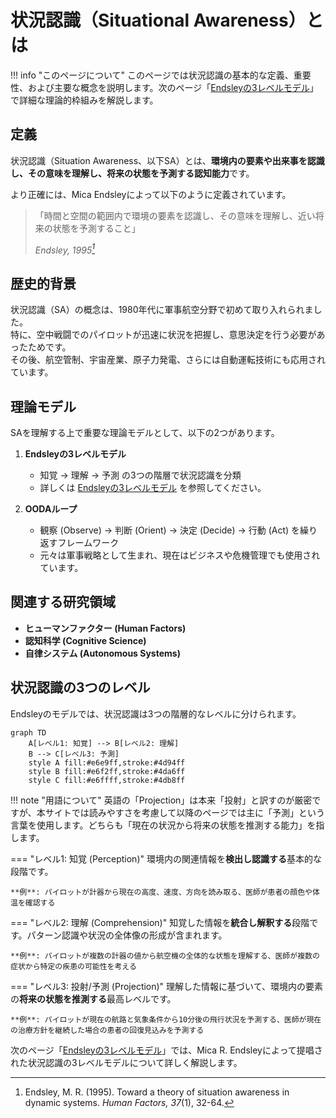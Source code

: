 # 状況認識（Situational Awareness）とは

!!! info "このページについて"
    このページでは状況認識の基本的な定義、重要性、および主要な概念を説明します。次のページ「[Endsleyの3レベルモデル](./endsley-model.md)」で詳細な理論的枠組みを解説します。

## 定義

状況認識（Situation Awareness、以下SA）とは、**環境内の要素や出来事を認識し、その意味を理解し、将来の状態を予測する認知能力**です。

より正確には、Mica Endsleyによって以下のように定義されています。

> 「時間と空間の範囲内で環境の要素を認識し、その意味を理解し、近い将来の状態を予測すること」
> 
> <cite>Endsley, 1995[^1]</cite>

[^1]: Endsley, M. R. (1995). Toward a theory of situation awareness in dynamic systems. *Human Factors, 37*(1), 32-64.


## 歴史的背景

状況認識（SA）の概念は、1980年代に軍事航空分野で初めて取り入れられました。  
特に、空中戦闘でのパイロットが迅速に状況を把握し、意思決定を行う必要があったためです。  
その後、航空管制、宇宙産業、原子力発電、さらには自動運転技術にも応用されています。


## 理論モデル

SAを理解する上で重要な理論モデルとして、以下の2つがあります。

1. **Endsleyの3レベルモデル**
    - 知覚 → 理解 → 予測 の3つの階層で状況認識を分類
    - 詳しくは [Endsleyの3レベルモデル](./endsley-model.md) を参照してください。

2. **OODAループ**
    - 観察 (Observe) → 判断 (Orient) → 決定 (Decide) → 行動 (Act) を繰り返すフレームワーク
    - 元々は軍事戦略として生まれ、現在はビジネスや危機管理でも使用されています。


## 関連する研究領域

- **ヒューマンファクター (Human Factors)**  
- **認知科学 (Cognitive Science)**  
- **自律システム (Autonomous Systems)**  


## 状況認識の3つのレベル

Endsleyのモデルでは、状況認識は3つの階層的なレベルに分けられます。

```mermaid
graph TD
    A[レベル1: 知覚] --> B[レベル2: 理解]
    B --> C[レベル3: 予測]
    style A fill:#e6e9ff,stroke:#4d94ff
    style B fill:#e6f2ff,stroke:#4da6ff
    style C fill:#e6ffff,stroke:#4db8ff
```

!!! note "用語について"
    英語の「Projection」は本来「投射」と訳すのが厳密ですが、本サイトでは読みやすさを考慮して以降のページでは主に「予測」という言葉を使用します。どちらも「現在の状況から将来の状態を推測する能力」を指します。

=== "レベル1: 知覚 (Perception)"
    環境内の関連情報を**検出し認識する**基本的な段階です。
    
    **例**: パイロットが計器から現在の高度、速度、方向を読み取る、医師が患者の顔色や体温を確認する

=== "レベル2: 理解 (Comprehension)"
    知覚した情報を**統合し解釈する**段階です。パターン認識や状況の全体像の形成が含まれます。
    
    **例**: パイロットが複数の計器の値から航空機の全体的な状態を理解する、医師が複数の症状から特定の疾患の可能性を考える

=== "レベル3: 投射/予測 (Projection)"
    理解した情報に基づいて、環境内の要素の**将来の状態を推測する**最高レベルです。
    
    **例**: パイロットが現在の航路と気象条件から10分後の飛行状況を予測する、医師が現在の治療方針を継続した場合の患者の回復見込みを予測する


次のページ「[Endsleyの3レベルモデル](./endsley-model.md)」では、Mica R. Endsleyによって提唱された状況認識の3レベルモデルについて詳しく解説します。
